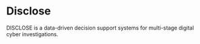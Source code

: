 # Disclose

DISCLOSE is a data-driven decision support systems for multi-stage digital cyber investigations.
